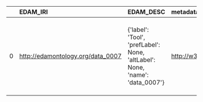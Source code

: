|    | EDAM_IRI                          | EDAM_DESC                                                                   | metadata4ing_IRI                           | metadata4ing_DESC                     | metadata4ing_DEF                                                                                                                                                      |
|---:|:----------------------------------|:----------------------------------------------------------------------------|:-------------------------------------------|:--------------------------------------|:----------------------------------------------------------------------------------------------------------------------------------------------------------------------|
|  0 | http://edamontology.org/data_0007 | {'label': 'Tool', 'prefLabel': None, 'altLabel': None, 'name': 'data_0007'} | http://w3id.org/nfdi4ing/metadata4ing#Tool | {'prefLabel': 'Tool', 'name': 'Tool'} | [locstr('Object that helps an agent perform an action (e.g., John wrote a book with a pen), i.e., an object of the relation schema:instrument or m4i:hasTool', 'en')] |